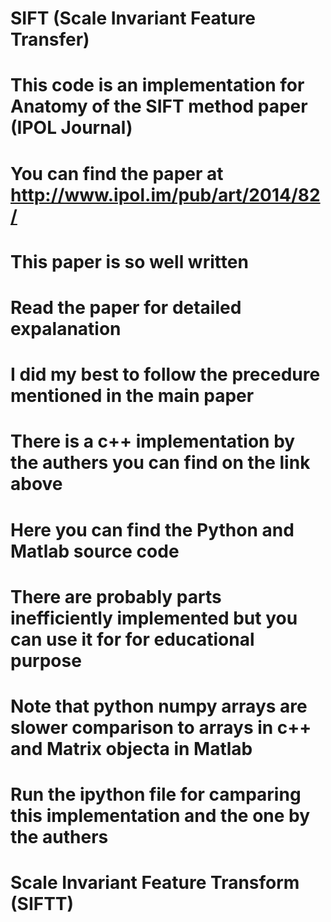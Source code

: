 # SIFT (Scale Invariant Feature Transfer) 
# This code is an implementation for Anatomy of the SIFT method paper (IPOL Journal) 
# You can find the paper at http://www.ipol.im/pub/art/2014/82/
# This paper is so well written
# Read the paper for detailed expalanation 
# I did my best to follow the precedure mentioned in the main paper
# There is a c++ implementation by the authers you can find on the link above
# Here you can find the Python and Matlab source code 
# There are probably parts inefficiently implemented but you can use it for for educational purpose
# Note that python numpy arrays are slower comparison to arrays in c++ and Matrix objecta in Matlab
# Run the ipython file for camparing this implementation and the one by the authers
# Scale Invariant Feature Transform (SIFTT)
